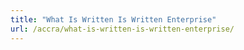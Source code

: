 ```yaml
---
title: "What Is Written Is Written Enterprise"
url: /accra/what-is-written-is-written-enterprise/
---
```

